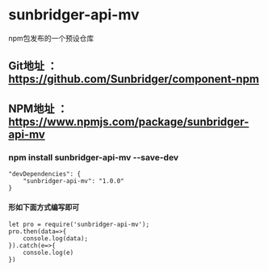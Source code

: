# sunbridger-api-mv 
npm包发布的一个预设仓库
## Git地址 ： https://github.com/Sunbridger/component-npm 
## NPM地址 ： https://www.npmjs.com/package/sunbridger-api-mv

### npm install sunbridger-api-mv  --save-dev

```
"devDependencies": {
    "sunbridger-api-mv": "1.0.0"
}
```

#### 形如下面方式编写即可
```
let pro = require('sunbridger-api-mv');
pro.then(data=>{
    console.log(data);
}).catch(e=>{
    console.log(e)
})
```
